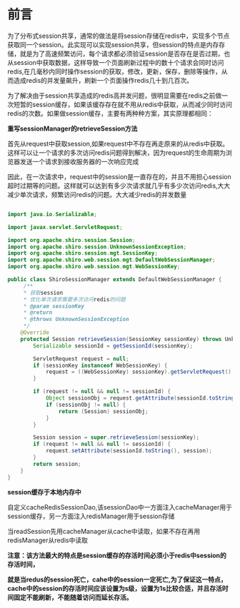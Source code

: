 # 前言

为了分布式session共享，通常的做法是将session存储在redis中，实现多个节点获取同一个session。此实现可以实现session共享，但session的特点是内存存储，就是为了高速频繁访问，每个请求都必须验证session是否存在是否过期，也从session中获取数据，这样导致一个页面刷新过程中的数十个请求会同时访问redis,在几毫秒内同时操作session的获取，修改，更新，保存，删除等操作，从而造成redis的并发量飙升，刷新一个页面操作redis几十到几百次。



为了解决由于session共享造成的redis高并发问题，很明显需要在redis之前做一次短暂的session缓存，如果该缓存存在就不用从redis中获取，从而减少同时访问redis的次数。如果做session缓存，主要有两种种方案，其实原理都相同：



**重写sessionManager的retrieveSession方法**

首先从request中获取session,如果request中不存在再走原来的从redis中获取。这样可以让一个请求的多次访问redis问题得到解决，因为request的生命周期为浏览器发送一个请求到接收服务器的一次响应完成

因此，在一次请求中，request中的session是一直存在的，并且不用担心session超时过期等的问题。这样就可以达到有多少次请求就几乎有多少次访问redis,大大减少单次请求，频繁访问redis的问题。大大减少redis的并发数量

```java

import java.io.Serializable;

import javax.servlet.ServletRequest;

import org.apache.shiro.session.Session;
import org.apache.shiro.session.UnknownSessionException;
import org.apache.shiro.session.mgt.SessionKey;
import org.apache.shiro.web.session.mgt.DefaultWebSessionManager;
import org.apache.shiro.web.session.mgt.WebSessionKey;

public class ShiroSessionManager extends DefaultWebSessionManager {
     /**
     * 获取session
     * 优化单次请求需要多次访问redis的问题
     * @param sessionKey
     * @return
     * @throws UnknownSessionException
     */
    @Override
    protected Session retrieveSession(SessionKey sessionKey) throws UnknownSessionException {
        Serializable sessionId = getSessionId(sessionKey);

        ServletRequest request = null;
        if (sessionKey instanceof WebSessionKey) {
            request = ((WebSessionKey) sessionKey).getServletRequest();
        }

        if (request != null && null != sessionId) {
            Object sessionObj = request.getAttribute(sessionId.toString());
            if (sessionObj != null) {
                return (Session) sessionObj;
            }
        }

        Session session = super.retrieveSession(sessionKey);
        if (request != null && null != sessionId) {
            request.setAttribute(sessionId.toString(), session);
        }
        return session;
    }
}
```



**session缓存于本地内存中**

自定义cacheRedisSessionDao,该sessionDao中一方面注入cacheManager用于session缓存，另一方面注入redisManager用于session存储

当readSession先用cacheManager从cache中读取，如果不存在再用redisManager从redis中读取



**注意：该方法最大的特点是session缓存的存活时间必须小于redis中session的存活时间，**

**就是当redus的session死亡，cahe中的session一定死亡,为了保证这一特点，cache中的session的存活时间应该设置为s级，设置为1s比较合适，并且存活时间固定不能刷新，不能随着访问而延长存活。**





